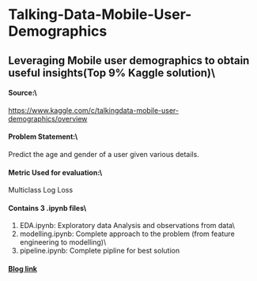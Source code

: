 # Talking-Data-Mobile-User-Demographics
## Leveraging Mobile user demographics to obtain useful insights(Top 9% Kaggle solution)\

#### Source:\
https://www.kaggle.com/c/talkingdata-mobile-user-demographics/overview
#### Problem Statement:\
Predict the age and gender of a user given various details.
#### Metric Used for evaluation:\
Multiclass Log Loss

#### Contains 3 .ipynb files\
1) EDA.ipynb: Exploratory data Analysis and observations from data\
2) modelling.ipynb: Complete approach to the problem (from feature engineering to modelling)\
3) pipeline.ipynb: Complete pipline for best solution

#### [Blog link](https://medium.com/@sooryavenkateshv/leveraging-mobile-user-demographics-to-obtain-useful-insights-using-deep-learning-25081da73fd)

